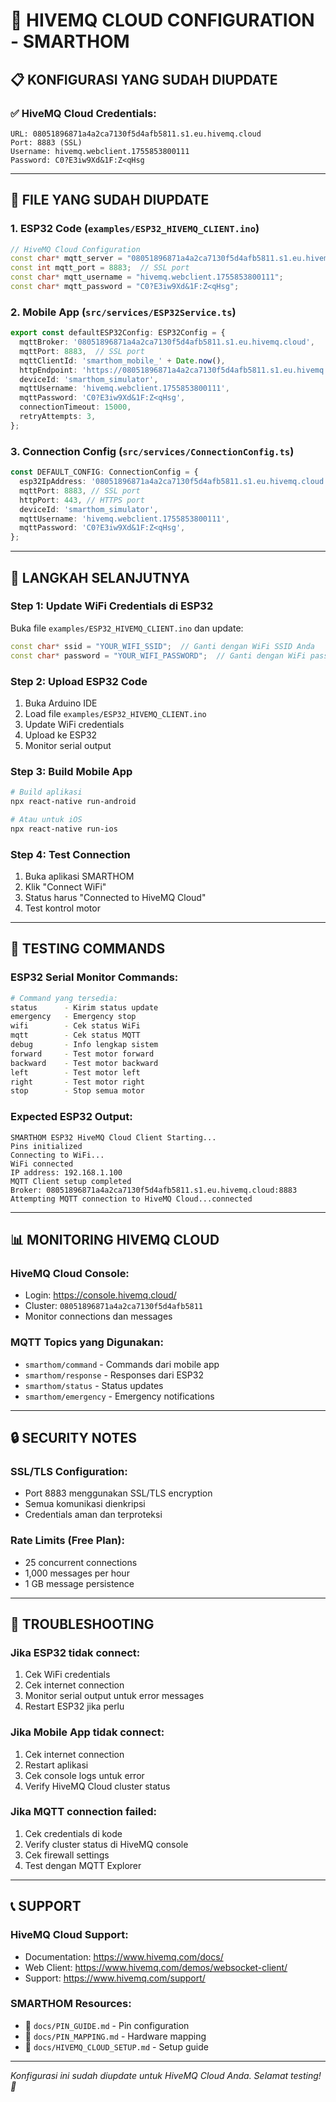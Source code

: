 # 🔧 HIVEMQ CLOUD CONFIGURATION - SMARTHOM

## 📋 **KONFIGURASI YANG SUDAH DIUPDATE**

### **✅ HiveMQ Cloud Credentials:**
```
URL: 08051896871a4a2ca7130f5d4afb5811.s1.eu.hivemq.cloud
Port: 8883 (SSL)
Username: hivemq.webclient.1755853800111
Password: C0?E3iw9Xd&1F:Z<qHsg
```

---

## 🔧 **FILE YANG SUDAH DIUPDATE**

### **1. ESP32 Code (`examples/ESP32_HIVEMQ_CLIENT.ino`)**
```cpp
// HiveMQ Cloud Configuration
const char* mqtt_server = "08051896871a4a2ca7130f5d4afb5811.s1.eu.hivemq.cloud";
const int mqtt_port = 8883;  // SSL port
const char* mqtt_username = "hivemq.webclient.1755853800111";
const char* mqtt_password = "C0?E3iw9Xd&1F:Z<qHsg";
```

### **2. Mobile App (`src/services/ESP32Service.ts`)**
```typescript
export const defaultESP32Config: ESP32Config = {
  mqttBroker: '08051896871a4a2ca7130f5d4afb5811.s1.eu.hivemq.cloud',
  mqttPort: 8883,  // SSL port
  mqttClientId: 'smarthom_mobile_' + Date.now(),
  httpEndpoint: 'https://08051896871a4a2ca7130f5d4afb5811.s1.eu.hivemq.cloud',
  deviceId: 'smarthom_simulator',
  mqttUsername: 'hivemq.webclient.1755853800111',
  mqttPassword: 'C0?E3iw9Xd&1F:Z<qHsg',
  connectionTimeout: 15000,
  retryAttempts: 3,
};
```

### **3. Connection Config (`src/services/ConnectionConfig.ts`)**
```typescript
const DEFAULT_CONFIG: ConnectionConfig = {
  esp32IpAddress: '08051896871a4a2ca7130f5d4afb5811.s1.eu.hivemq.cloud',
  mqttPort: 8883, // SSL port
  httpPort: 443, // HTTPS port
  deviceId: 'smarthom_simulator',
  mqttUsername: 'hivemq.webclient.1755853800111',
  mqttPassword: 'C0?E3iw9Xd&1F:Z<qHsg',
};
```

---

## 🚀 **LANGKAH SELANJUTNYA**

### **Step 1: Update WiFi Credentials di ESP32**
Buka file `examples/ESP32_HIVEMQ_CLIENT.ino` dan update:
```cpp
const char* ssid = "YOUR_WIFI_SSID";  // Ganti dengan WiFi SSID Anda
const char* password = "YOUR_WIFI_PASSWORD";  // Ganti dengan WiFi password Anda
```

### **Step 2: Upload ESP32 Code**
1. Buka Arduino IDE
2. Load file `examples/ESP32_HIVEMQ_CLIENT.ino`
3. Update WiFi credentials
4. Upload ke ESP32
5. Monitor serial output

### **Step 3: Build Mobile App**
```bash
# Build aplikasi
npx react-native run-android

# Atau untuk iOS
npx react-native run-ios
```

### **Step 4: Test Connection**
1. Buka aplikasi SMARTHOM
2. Klik "Connect WiFi"
3. Status harus "Connected to HiveMQ Cloud"
4. Test kontrol motor

---

## 🧪 **TESTING COMMANDS**

### **ESP32 Serial Monitor Commands:**
```bash
# Command yang tersedia:
status      - Kirim status update
emergency   - Emergency stop
wifi        - Cek status WiFi
mqtt        - Cek status MQTT
debug       - Info lengkap sistem
forward     - Test motor forward
backward    - Test motor backward
left        - Test motor left
right       - Test motor right
stop        - Stop semua motor
```

### **Expected ESP32 Output:**
```
SMARTHOM ESP32 HiveMQ Cloud Client Starting...
Pins initialized
Connecting to WiFi...
WiFi connected
IP address: 192.168.1.100
MQTT Client setup completed
Broker: 08051896871a4a2ca7130f5d4afb5811.s1.eu.hivemq.cloud:8883
Attempting MQTT connection to HiveMQ Cloud...connected
```

---

## 📊 **MONITORING HIVEMQ CLOUD**

### **HiveMQ Cloud Console:**
- Login: https://console.hivemq.cloud/
- Cluster: `08051896871a4a2ca7130f5d4afb5811`
- Monitor connections dan messages

### **MQTT Topics yang Digunakan:**
- `smarthom/command` - Commands dari mobile app
- `smarthom/response` - Responses dari ESP32
- `smarthom/status` - Status updates
- `smarthom/emergency` - Emergency notifications

---

## 🔒 **SECURITY NOTES**

### **SSL/TLS Configuration:**
- Port 8883 menggunakan SSL/TLS encryption
- Semua komunikasi dienkripsi
- Credentials aman dan terproteksi

### **Rate Limits (Free Plan):**
- 25 concurrent connections
- 1,000 messages per hour
- 1 GB message persistence

---

## 🚨 **TROUBLESHOOTING**

### **Jika ESP32 tidak connect:**
1. Cek WiFi credentials
2. Cek internet connection
3. Monitor serial output untuk error messages
4. Restart ESP32 jika perlu

### **Jika Mobile App tidak connect:**
1. Cek internet connection
2. Restart aplikasi
3. Cek console logs untuk error
4. Verify HiveMQ Cloud cluster status

### **Jika MQTT connection failed:**
1. Cek credentials di kode
2. Verify cluster status di HiveMQ console
3. Cek firewall settings
4. Test dengan MQTT Explorer

---

## 📞 **SUPPORT**

### **HiveMQ Cloud Support:**
- Documentation: https://www.hivemq.com/docs/
- Web Client: https://www.hivemq.com/demos/websocket-client/
- Support: https://www.hivemq.com/support/

### **SMARTHOM Resources:**
- 📖 `docs/PIN_GUIDE.md` - Pin configuration
- 📖 `docs/PIN_MAPPING.md` - Hardware mapping
- 📖 `docs/HIVEMQ_CLOUD_SETUP.md` - Setup guide

---

*Konfigurasi ini sudah diupdate untuk HiveMQ Cloud Anda. Selamat testing! 🎉*
